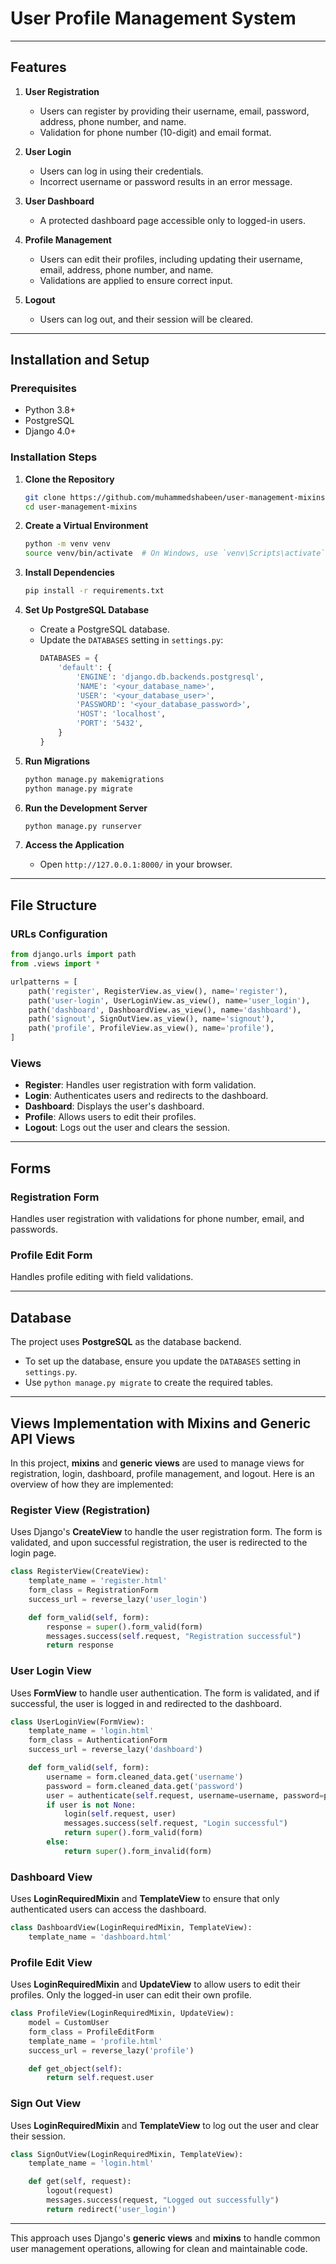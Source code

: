 
# User Profile Management System

---

## Features

1. **User Registration**
   - Users can register by providing their username, email, password, address, phone number, and name.
   - Validation for phone number (10-digit) and email format.

2. **User Login**
   - Users can log in using their credentials.
   - Incorrect username or password results in an error message.

3. **User Dashboard**
   - A protected dashboard page accessible only to logged-in users.

4. **Profile Management**
   - Users can edit their profiles, including updating their username, email, address, phone number, and name.
   - Validations are applied to ensure correct input.

5. **Logout**
   - Users can log out, and their session will be cleared.

---

## Installation and Setup

### Prerequisites
- Python 3.8+
- PostgreSQL
- Django 4.0+

### Installation Steps

1. **Clone the Repository**

   ```bash
   git clone https://github.com/muhammedshabeen/user-management-mixins.git
   cd user-management-mixins
   ```

2. **Create a Virtual Environment**

   ```bash
   python -m venv venv
   source venv/bin/activate  # On Windows, use `venv\Scripts\activate`
   ```

3. **Install Dependencies**

   ```bash
   pip install -r requirements.txt
   ```

4. **Set Up PostgreSQL Database**

   - Create a PostgreSQL database.
   - Update the `DATABASES` setting in `settings.py`:
     ```python
     DATABASES = {
         'default': {
             'ENGINE': 'django.db.backends.postgresql',
             'NAME': '<your_database_name>',
             'USER': '<your_database_user>',
             'PASSWORD': '<your_database_password>',
             'HOST': 'localhost',
             'PORT': '5432',
         }
     }
     ```

5. **Run Migrations**

   ```bash
   python manage.py makemigrations
   python manage.py migrate
   ```

6. **Run the Development Server**

   ```bash
   python manage.py runserver
   ```

7. **Access the Application**

   - Open `http://127.0.0.1:8000/` in your browser.

---

## File Structure

### URLs Configuration

```python
from django.urls import path
from .views import *

urlpatterns = [
    path('register', RegisterView.as_view(), name='register'),
    path('user-login', UserLoginView.as_view(), name='user_login'),
    path('dashboard', DashboardView.as_view(), name='dashboard'),
    path('signout', SignOutView.as_view(), name='signout'),
    path('profile', ProfileView.as_view(), name='profile'),
]
```

### Views

- **Register**: Handles user registration with form validation.
- **Login**: Authenticates users and redirects to the dashboard.
- **Dashboard**: Displays the user's dashboard.
- **Profile**: Allows users to edit their profiles.
- **Logout**: Logs out the user and clears the session.

---

## Forms

### Registration Form
Handles user registration with validations for phone number, email, and passwords.

### Profile Edit Form
Handles profile editing with field validations.

---

## Database

The project uses **PostgreSQL** as the database backend.

- To set up the database, ensure you update the `DATABASES` setting in `settings.py`.
- Use `python manage.py migrate` to create the required tables.

---

## Views Implementation with Mixins and Generic API Views

In this project, **mixins** and **generic views** are used to manage views for registration, login, dashboard, profile management, and logout. Here is an overview of how they are implemented:

### Register View (Registration)

Uses Django's **CreateView** to handle the user registration form. The form is validated, and upon successful registration, the user is redirected to the login page.

```python
class RegisterView(CreateView):
    template_name = 'register.html'
    form_class = RegistrationForm
    success_url = reverse_lazy('user_login')

    def form_valid(self, form):
        response = super().form_valid(form)
        messages.success(self.request, "Registration successful")
        return response
```

### User Login View

Uses **FormView** to handle user authentication. The form is validated, and if successful, the user is logged in and redirected to the dashboard.

```python
class UserLoginView(FormView):
    template_name = 'login.html'
    form_class = AuthenticationForm
    success_url = reverse_lazy('dashboard')

    def form_valid(self, form):
        username = form.cleaned_data.get('username')
        password = form.cleaned_data.get('password')
        user = authenticate(self.request, username=username, password=password)
        if user is not None:
            login(self.request, user)
            messages.success(self.request, "Login successful")
            return super().form_valid(form)
        else:
            return super().form_invalid(form)
```

### Dashboard View

Uses **LoginRequiredMixin** and **TemplateView** to ensure that only authenticated users can access the dashboard.

```python
class DashboardView(LoginRequiredMixin, TemplateView):
    template_name = 'dashboard.html'
```

### Profile Edit View

Uses **LoginRequiredMixin** and **UpdateView** to allow users to edit their profiles. Only the logged-in user can edit their own profile.

```python
class ProfileView(LoginRequiredMixin, UpdateView):
    model = CustomUser
    form_class = ProfileEditForm
    template_name = 'profile.html'
    success_url = reverse_lazy('profile')

    def get_object(self):
        return self.request.user
```

### Sign Out View

Uses **LoginRequiredMixin** and **TemplateView** to log out the user and clear their session.

```python
class SignOutView(LoginRequiredMixin, TemplateView):
    template_name = 'login.html'

    def get(self, request):
        logout(request)
        messages.success(request, "Logged out successfully")
        return redirect('user_login')
```

---

This approach uses Django's **generic views** and **mixins** to handle common user management operations, allowing for clean and maintainable code.
